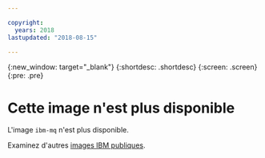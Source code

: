 ```yaml
---

copyright:
  years: 2018
lastupdated: "2018-08-15"

---
```


{:new_window: target="_blank"}
{:shortdesc: .shortdesc}
{:screen: .screen}
{:pre: .pre}

# Cette image n'est plus disponible

L'image `ibm-mq` n'est plus disponible.

Examinez d'autres [images IBM publiques](/docs/services/RegistryImages/index.html#ibm_images).
